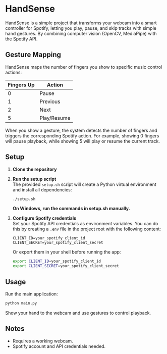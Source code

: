 # HandSense

HandSense is a simple project that transforms your webcam into a smart controller for Spotify, letting you play, pause, and skip tracks with simple hand gestures. By combining computer vision (OpenCV, MediaPipe) with the Spotify API.

## Gesture Mapping

HandSense maps the number of fingers you show to specific music control actions:

| Fingers Up | Action    |
|------------|-----------|
| 0          | Pause     |
| 1          | Previous  |
| 2          | Next      |
| 5          | Play/Resume |

When you show a gesture, the system detects the number of fingers and triggers the corresponding Spotify action. For example, showing 0 fingers will pause playback, while showing 5 will play or resume the current track.

## Setup

1. **Clone the repository**  


2. **Run the setup script**  
   The provided `setup.sh` script will create a Python virtual environment and install all dependencies:
   ```sh
   ./setup.sh
   ```

   **On Windows, run the commands in setup.sh manually.**


3. **Configure Spotify credentials**  
   Set your Spotify API credentials as environment variables. You can do this by creating a `.env` file in the project root with the following content:
   ```env
   CLIENT_ID=your_spotify_client_id
   CLIENT_SECRET=your_spotify_client_secret
   ```
   Or export them in your shell before running the app:
   ```sh
   export CLIENT_ID=your_spotify_client_id
   export CLIENT_SECRET=your_spotify_client_secret
   ```

## Usage

Run the main application:
```sh
python main.py
```
Show your hand to the webcam and use gestures to control playback.

## Notes

- Requires a working webcam.
- Spotify account and API credentials needed.
